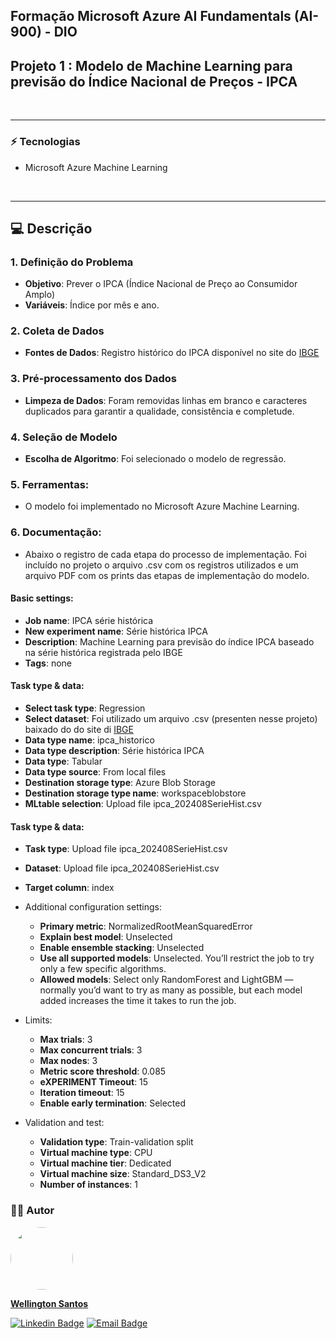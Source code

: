 ## Formação Microsoft Azure AI Fundamentals (AI-900) - DIO
## Projeto 1 : Modelo de Machine Learning para previsão do Índice Nacional de Preços - IPCA
<br>
<hr>

### :zap: Tecnologias
* Microsoft Azure Machine Learning
<br>
<hr>

## :computer: Descrição
### 1. Definição do Problema
* **Objetivo**: Prever o IPCA (Índice Nacional de Preço ao Consumidor Amplo)
* **Variáveis**: Índice por mês e ano.

### 2. Coleta de Dados
* **Fontes de Dados**: Registro histórico do IPCA disponível no site do [IBGE](https://www.ibge.gov.br/estatisticas/economicas/precos-e-custos/9256-indice-nacional-de-precos-ao-consumidor-amplo.html?=&t=downloads)

### 3. Pré-processamento dos Dados
* **Limpeza de Dados**: Foram removidas linhas em branco e caracteres duplicados para garantir a qualidade, consistência e completude.

### 4. Seleção de Modelo
* **Escolha de Algoritmo**: Foi selecionado o modelo de regressão.

### 5. Ferramentas:
* O modelo foi implementado no Microsoft Azure Machine Learning.

### 6. Documentação:
* Abaixo o registro de cada etapa do processo de implementação. Foi incluído no projeto o arquivo .csv com os registros utilizados e um arquivo PDF com os prints das etapas de implementação do modelo.

#### Basic settings:
  * **Job name**: IPCA série histórica <br>
  * **New experiment name**: Série histórica IPCA<br>
  * **Description**: Machine Learning para previsão do índice IPCA baseado na série histórica registrada pelo IBGE<br>
  * **Tags**: none

#### Task type & data:
  * **Select task type**: Regression
  * **Select dataset**: Foi utilizado um arquivo .csv (presenten nesse projeto) baixado do do site di [IBGE](https://www.ibge.gov.br/estatisticas/economicas/precos-e-custos/9256-indice-nacional-de-precos-ao-consumidor-amplo.html?=&t=downloads)
  * **Data type name**: ipca_historico
  * **Data type description**: Série histórica IPCA
  * **Data type**: Tabular
  * **Data type source**: From local files
  * **Destination storage type**: Azure Blob Storage
  * **Destination storage type name**: workspaceblobstore
  * **MLtable selection**: Upload file ipca_202408SerieHist.csv

#### Task type & data:
  * **Task type**: Upload file ipca_202408SerieHist.csv
  * **Dataset**: Upload file ipca_202408SerieHist.csv
  * **Target column**: index

  * Additional configuration settings:
    * **Primary metric**: NormalizedRootMeanSquaredError
    * **Explain best model**: Unselected
    * **Enable ensemble stacking**: Unselected
    * **Use all supported models**: Unselected. You’ll restrict the job to try only a few specific algorithms.
    * **Allowed models**: Select only RandomForest and LightGBM — normally you’d want to try as many as possible, but each model added increases the time it takes to run the job.
 * Limits:
    * **Max trials**: 3
    * **Max concurrent trials**: 3
    * **Max nodes**: 3
    * **Metric score threshold**: 0.085
    * **eXPERIMENT Timeout**: 15
    * **Iteration timeout**: 15
    * **Enable early termination**: Selected
  * Validation and test:
    * **Validation type**: Train-validation split
    * **Virtual machine type**: CPU
    * **Virtual machine tier**: Dedicated
    * **Virtual machine size**: Standard_DS3_V2
    * **Number of instances**: 1
   
  ### :technologist: Autor
  <a href="https://github.com/me-wsantos">
   <img style="border-radius: 50%;" src="https://avatars.githubusercontent.com/u/179779189?v=4" width="100px;" alt=""/>
   <br />
   <p><b>Wellington Santos</b></sub></a> <a href="https://github.com/me-wsantos" title="GitHub"></a></p>
  
  [![Linkedin Badge](https://img.shields.io/badge/-Wellington--Santos-blue?style=flat-square&logo=Linkedin&logoColor=white&link=https://www.linkedin.com/in/wellington-lima-dos-santos-13343143/)](https://www.linkedin.com/in/wellington-lima-dos-santos-13343143/) 
  [![Email Badge](https://img.shields.io/badge/-me@wellington--santos.com-c14438?style=flat-square&logo=Gmail&color=11ab3a&logoColor=white&link=mailto:me@wellington-santos.com)](mailto:me@wellington-santos.com)
